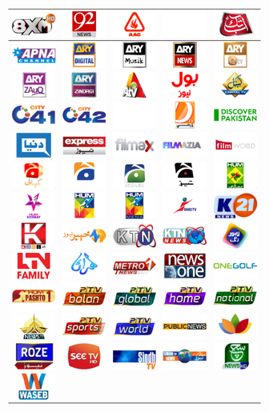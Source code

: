 | ![](https://raw.githubusercontent.com/RevGear/logo/master/Countries/PK/8XM.png)| ![](https://raw.githubusercontent.com/RevGear/logo/master/Countries/PK/92NewsUK.png)| ![](https://raw.githubusercontent.com/RevGear/logo/master/Countries/PK/AagTV.png)| ![](https://raw.githubusercontent.com/RevGear/logo/master/Countries/PK/AajNews.png)| ![](https://raw.githubusercontent.com/RevGear/logo/master/Countries/PK/AbbTakk.png)| 
|:---:|:---:|:---:|:---:|:---:| 
| ![](https://raw.githubusercontent.com/RevGear/logo/master/Countries/PK/ApnaChannel.png)| ![](https://raw.githubusercontent.com/RevGear/logo/master/Countries/PK/ARYDigital.png)| ![](https://raw.githubusercontent.com/RevGear/logo/master/Countries/PK/ARYMusik.png)| ![](https://raw.githubusercontent.com/RevGear/logo/master/Countries/PK/ARYNews.png)| ![](https://raw.githubusercontent.com/RevGear/logo/master/Countries/PK/ARYQtv.png)| 
| ![](https://raw.githubusercontent.com/RevGear/logo/master/Countries/PK/ARYZauq.png)| ![](https://raw.githubusercontent.com/RevGear/logo/master/Countries/PK/ARYZindagi.png)| ![](https://raw.githubusercontent.com/RevGear/logo/master/Countries/PK/ATV.png)| ![](https://raw.githubusercontent.com/RevGear/logo/master/Countries/PK/BolNews.png)| ![](https://raw.githubusercontent.com/RevGear/logo/master/Countries/PK/CapitalTV.png)| 
| ![](https://raw.githubusercontent.com/RevGear/logo/master/Countries/PK/City41.png)| ![](https://raw.githubusercontent.com/RevGear/logo/master/Countries/PK/City42.png)| ![](https://raw.githubusercontent.com/RevGear/logo/master/Countries/PK/DawnNews.png)| ![](https://raw.githubusercontent.com/RevGear/logo/master/Countries/PK/DhartiTV.png)| ![](https://raw.githubusercontent.com/RevGear/logo/master/Countries/PK/DiscoverPakistan.png)| 
| ![](https://raw.githubusercontent.com/RevGear/logo/master/Countries/PK/DunyaNews.png)| ![](https://raw.githubusercontent.com/RevGear/logo/master/Countries/PK/ExpressNews.png)| ![](https://raw.githubusercontent.com/RevGear/logo/master/Countries/PK/Filmax.png)| ![](https://raw.githubusercontent.com/RevGear/logo/master/Countries/PK/Filmazia.png)| ![](https://raw.githubusercontent.com/RevGear/logo/master/Countries/PK/FilmWorld.png)| 
| ![](https://raw.githubusercontent.com/RevGear/logo/master/Countries/PK/GeoKahani.png)| ![](https://raw.githubusercontent.com/RevGear/logo/master/Countries/PK/GeoNews.png)| ![](https://raw.githubusercontent.com/RevGear/logo/master/Countries/PK/GeoSuper.png)| ![](https://raw.githubusercontent.com/RevGear/logo/master/Countries/PK/GeoTez.png)| ![](https://raw.githubusercontent.com/RevGear/logo/master/Countries/PK/HumMasala.png)| 
| ![](https://raw.githubusercontent.com/RevGear/logo/master/Countries/PK/HumSitaray.png)| ![](https://raw.githubusercontent.com/RevGear/logo/master/Countries/PK/HumTV.png)| ![](https://raw.githubusercontent.com/RevGear/logo/master/Countries/PK/HumTVMENA.png)| ![](https://raw.githubusercontent.com/RevGear/logo/master/Countries/PK/IsaacTV.png)| ![](https://raw.githubusercontent.com/RevGear/logo/master/Countries/PK/K21News.png)| 
| ![](https://raw.githubusercontent.com/RevGear/logo/master/Countries/PK/Kashish.png)| ![](https://raw.githubusercontent.com/RevGear/logo/master/Countries/PK/KhyberNews.png)| ![](https://raw.githubusercontent.com/RevGear/logo/master/Countries/PK/KTN.png)| ![](https://raw.githubusercontent.com/RevGear/logo/master/Countries/PK/KTNNews.png)| ![](https://raw.githubusercontent.com/RevGear/logo/master/Countries/PK/LahoreRang.png)| 
| ![](https://raw.githubusercontent.com/RevGear/logo/master/Countries/PK/LTNFamily.png)| ![](https://raw.githubusercontent.com/RevGear/logo/master/Countries/PK/MehranTV.png)| ![](https://raw.githubusercontent.com/RevGear/logo/master/Countries/PK/Metro1News.png)| ![](https://raw.githubusercontent.com/RevGear/logo/master/Countries/PK/NewsOne.png)| ![](https://raw.githubusercontent.com/RevGear/logo/master/Countries/PK/OneGolf.png)| 
| ![](https://raw.githubusercontent.com/RevGear/logo/master/Countries/PK/Pashto1.png)| ![](https://raw.githubusercontent.com/RevGear/logo/master/Countries/PK/PTVBolan.png)| ![](https://raw.githubusercontent.com/RevGear/logo/master/Countries/PK/PTVGlobal.png)| ![](https://raw.githubusercontent.com/RevGear/logo/master/Countries/PK/PTVHome.png)| ![](https://raw.githubusercontent.com/RevGear/logo/master/Countries/PK/PTVNational.png)| 
| ![](https://raw.githubusercontent.com/RevGear/logo/master/Countries/PK/PTVNews.png)| ![](https://raw.githubusercontent.com/RevGear/logo/master/Countries/PK/PTVSports.png)| ![](https://raw.githubusercontent.com/RevGear/logo/master/Countries/PK/PTVWorld.png)| ![](https://raw.githubusercontent.com/RevGear/logo/master/Countries/PK/PublicNews.png)| ![](https://raw.githubusercontent.com/RevGear/logo/master/Countries/PK/PunjabTV.png)| 
| ![](https://raw.githubusercontent.com/RevGear/logo/master/Countries/PK/RozeNews.png)| ![](https://raw.githubusercontent.com/RevGear/logo/master/Countries/PK/SeeTV.png)| ![](https://raw.githubusercontent.com/RevGear/logo/master/Countries/PK/SindhTV.png)| ![](https://raw.githubusercontent.com/RevGear/logo/master/Countries/PK/SindhTVNews.png)| ![](https://raw.githubusercontent.com/RevGear/logo/master/Countries/PK/SuchTV.png)| 
| ![](https://raw.githubusercontent.com/RevGear/logo/master/Countries/PK/WasebTV.png) | 
